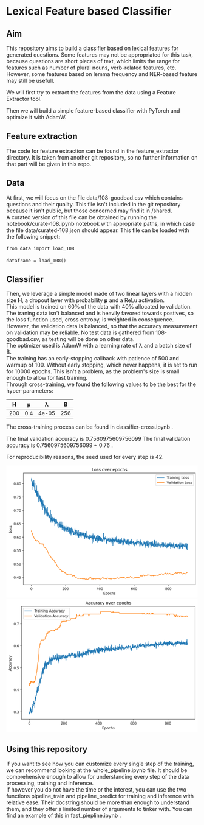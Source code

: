 # Lexical Feature based Classifier

## Aim

This repository aims to build a classifier based on lexical features for generated questions. Some features may not be appropriated for this task, because questions are short pieces of text, which limits the range for features such as number of plural nouns, verb-related features, etc. However, some features based on lemma frequency and NER-based feature may still be usefull.  

We will first try to extract the features from the data using a Feature Extractor tool.  

Then we will build a simple feature-based classifier with PyTorch and optimize it with AdamW.

## Feature extraction

The code for feature extraction can be found in the feature_extractor directory. It is taken from another git repository, so no further information on that part will be given in this repo.

## Data

At first, we will focus on the file data/108-goodbad.csv which contains questions and their quality. This file isn't included in the git repository because it isn't public, but those concerned may find it in /shared.  
A curated version of this file can be obtained by running the notebook/curate-108.ipynb notebook with appropriate paths, in which case the file data/curated-108.json should appear. This file can be loaded with the following snippet:

```{.py}
from data import load_108

dataframe = load_108()
```

## Classifier

Then, we leverage a simple model made of two linear layers with a hidden size __H__, a dropout layer with probability __p__ and a ReLu activation.  
This model is trained on 60% of the data with 40% allocated to validation. The traning data isn't balanced and is heavily favored towards postives, so the loss function used, cross entropy, is weighted in consequence. However, the validation data is balanced, so that the accuracy measurement on validation may be reliable. No test data is gathered from 108-goodbad.csv, as testing will be done on other data.  
The optimizer used is AdamW with a learning rate of λ and a batch size of B.  
The training has an early-stopping callback with patience of 500 and warmup of 100. Without early stopping, which never happens, it is set to run for 10000 epochs. This isn't a problem, as the problem's size is small enough to allow for fast training.  
Through cross-training, we found the following values to be the best for the hyper-parameters:  

<div align="center">

| __H__ | __p__ | λ | B |
| ------------- | --- | --------- | ------------- |
| 200           | 0.4 | 4e-05     | 256           |

</div>

The cross-training process can be found in classifier-cross.ipynb .

The final validation accuracy is 0.7560975609756099 The final validation accuracy is 0.7560975609756099 ~ 0.76 .

For reproducibility reasons, the seed used for every step is 42.

<div align="center">

![Cross loss](.images/cross_loss.png)
![Cross validation](.images/cross_val.png)

</div>

## Using this repository

If you want to see how you can customize every single step of the training, we can recommend looking at the whole_pipeline.ipynb file. It should be comprehensive enough to allow for understanding every step of the data processing, training and inference.  
If however you do not have the time or the interest, you can use the two functions pipeline_train and pipeline_predict for training and inference with relative ease. Their docstring should be more than enough to understand them, and they offer a limited number of arguments to tinker with. You can find an example of this in fast_piepline.ipynb .